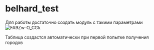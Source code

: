 # belhard_test

Для работы достаточно создать модуль с такими параметрами ![FA9Zw-O_CGk](https://github.com/user-attachments/assets/f69657d8-de31-4826-a9b2-a7f34206494c)

Таблица создастся автоматически при первой попытке получения городов
